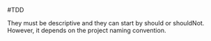 #TDD 

They must be descriptive and they can start by should or shouldNot. However, it depends on the project naming convention.